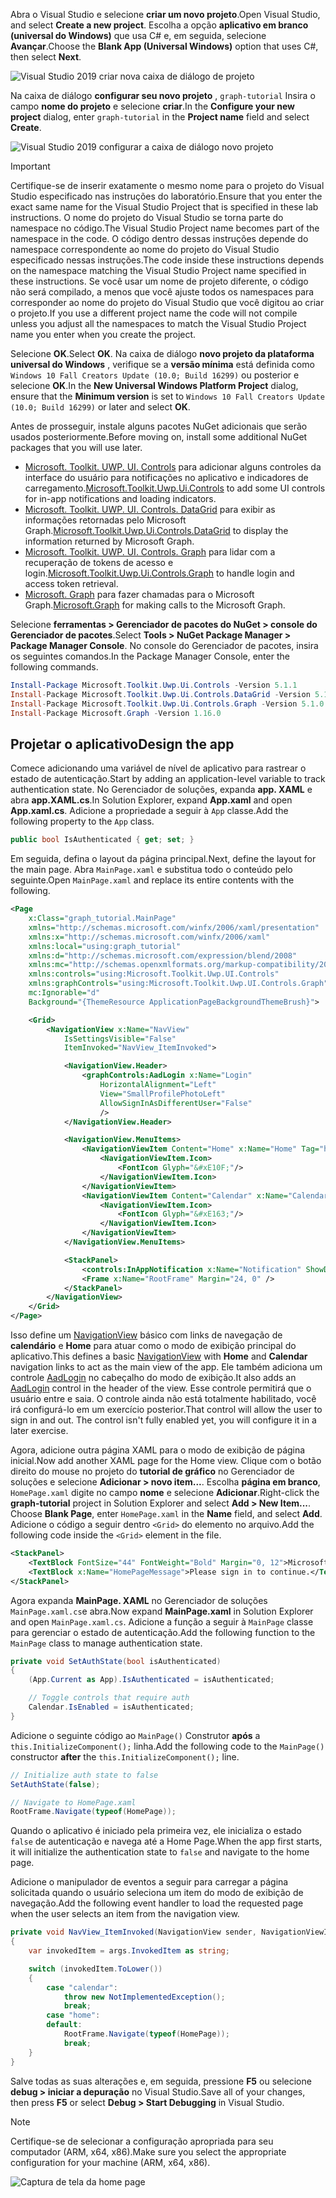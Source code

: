 <!-- markdownlint-disable MD002 MD041 -->

<span data-ttu-id="fd867-101">Abra o Visual Studio e selecione **criar um novo projeto**.</span><span class="sxs-lookup"><span data-stu-id="fd867-101">Open Visual Studio, and select **Create a new project**.</span></span> <span data-ttu-id="fd867-102">Escolha a opção **aplicativo em branco (universal do Windows)** que usa C# e, em seguida, selecione **Avançar**.</span><span class="sxs-lookup"><span data-stu-id="fd867-102">Choose the **Blank App (Universal Windows)** option that uses C#, then select **Next**.</span></span>

![Visual Studio 2019 criar nova caixa de diálogo de projeto](./images/vs-create-new-project.png)

<span data-ttu-id="fd867-104">Na caixa de diálogo **configurar seu novo projeto** , `graph-tutorial` Insira o campo **nome do projeto** e selecione **criar**.</span><span class="sxs-lookup"><span data-stu-id="fd867-104">In the **Configure your new project** dialog, enter `graph-tutorial` in the **Project name** field and select **Create**.</span></span>

![Visual Studio 2019 configurar a caixa de diálogo novo projeto](./images/vs-configure-new-project.png)

> [!IMPORTANT]
> <span data-ttu-id="fd867-106">Certifique-se de inserir exatamente o mesmo nome para o projeto do Visual Studio especificado nas instruções do laboratório.</span><span class="sxs-lookup"><span data-stu-id="fd867-106">Ensure that you enter the exact same name for the Visual Studio Project that is specified in these lab instructions.</span></span> <span data-ttu-id="fd867-107">O nome do projeto do Visual Studio se torna parte do namespace no código.</span><span class="sxs-lookup"><span data-stu-id="fd867-107">The Visual Studio Project name becomes part of the namespace in the code.</span></span> <span data-ttu-id="fd867-108">O código dentro dessas instruções depende do namespace correspondente ao nome do projeto do Visual Studio especificado nessas instruções.</span><span class="sxs-lookup"><span data-stu-id="fd867-108">The code inside these instructions depends on the namespace matching the Visual Studio Project name specified in these instructions.</span></span> <span data-ttu-id="fd867-109">Se você usar um nome de projeto diferente, o código não será compilado, a menos que você ajuste todos os namespaces para corresponder ao nome do projeto do Visual Studio que você digitou ao criar o projeto.</span><span class="sxs-lookup"><span data-stu-id="fd867-109">If you use a different project name the code will not compile unless you adjust all the namespaces to match the Visual Studio Project name you enter when you create the project.</span></span>

<span data-ttu-id="fd867-110">Selecione **OK**.</span><span class="sxs-lookup"><span data-stu-id="fd867-110">Select **OK**.</span></span> <span data-ttu-id="fd867-111">Na caixa de diálogo **novo projeto da plataforma universal do Windows** , verifique se a **versão mínima** está definida como `Windows 10 Fall Creators Update (10.0; Build 16299)` ou posterior e selecione **OK**.</span><span class="sxs-lookup"><span data-stu-id="fd867-111">In the **New Universal Windows Platform Project** dialog, ensure that the **Minimum version** is set to `Windows 10 Fall Creators Update (10.0; Build 16299)` or later and select **OK**.</span></span>

<span data-ttu-id="fd867-112">Antes de prosseguir, instale alguns pacotes NuGet adicionais que serão usados posteriormente.</span><span class="sxs-lookup"><span data-stu-id="fd867-112">Before moving on, install some additional NuGet packages that you will use later.</span></span>

- <span data-ttu-id="fd867-113">[Microsoft. Toolkit. UWP. UI. Controls](https://www.nuget.org/packages/Microsoft.Toolkit.Uwp.Ui.Controls/) para adicionar alguns controles da interface do usuário para notificações no aplicativo e indicadores de carregamento.</span><span class="sxs-lookup"><span data-stu-id="fd867-113">[Microsoft.Toolkit.Uwp.Ui.Controls](https://www.nuget.org/packages/Microsoft.Toolkit.Uwp.Ui.Controls/) to add some UI controls for in-app notifications and loading indicators.</span></span>
- <span data-ttu-id="fd867-114">[Microsoft. Toolkit. UWP. UI. Controls. DataGrid](https://www.nuget.org/packages/Microsoft.Toolkit.Uwp.Ui.Controls.DataGrid/) para exibir as informações retornadas pelo Microsoft Graph.</span><span class="sxs-lookup"><span data-stu-id="fd867-114">[Microsoft.Toolkit.Uwp.Ui.Controls.DataGrid](https://www.nuget.org/packages/Microsoft.Toolkit.Uwp.Ui.Controls.DataGrid/) to display the information returned by Microsoft Graph.</span></span>
- <span data-ttu-id="fd867-115">[Microsoft. Toolkit. UWP. UI. Controls. Graph](https://www.nuget.org/packages/Microsoft.Toolkit.Uwp.Ui.Controls.Graph/) para lidar com a recuperação de tokens de acesso e login.</span><span class="sxs-lookup"><span data-stu-id="fd867-115">[Microsoft.Toolkit.Uwp.Ui.Controls.Graph](https://www.nuget.org/packages/Microsoft.Toolkit.Uwp.Ui.Controls.Graph/) to handle login and access token retrieval.</span></span>
- <span data-ttu-id="fd867-116">[Microsoft. Graph](https://www.nuget.org/packages/Microsoft.Graph/) para fazer chamadas para o Microsoft Graph.</span><span class="sxs-lookup"><span data-stu-id="fd867-116">[Microsoft.Graph](https://www.nuget.org/packages/Microsoft.Graph/) for making calls to the Microsoft Graph.</span></span>

<span data-ttu-id="fd867-117">Selecione **ferramentas > Gerenciador de pacotes do NuGet > console do Gerenciador de pacotes**.</span><span class="sxs-lookup"><span data-stu-id="fd867-117">Select **Tools > NuGet Package Manager > Package Manager Console**.</span></span> <span data-ttu-id="fd867-118">No console do Gerenciador de pacotes, insira os seguintes comandos.</span><span class="sxs-lookup"><span data-stu-id="fd867-118">In the Package Manager Console, enter the following commands.</span></span>

```Powershell
Install-Package Microsoft.Toolkit.Uwp.Ui.Controls -Version 5.1.1
Install-Package Microsoft.Toolkit.Uwp.Ui.Controls.DataGrid -Version 5.1.0
Install-Package Microsoft.Toolkit.Uwp.Ui.Controls.Graph -Version 5.1.0
Install-Package Microsoft.Graph -Version 1.16.0
```

## <a name="design-the-app"></a><span data-ttu-id="fd867-119">Projetar o aplicativo</span><span class="sxs-lookup"><span data-stu-id="fd867-119">Design the app</span></span>

<span data-ttu-id="fd867-120">Comece adicionando uma variável de nível de aplicativo para rastrear o estado de autenticação.</span><span class="sxs-lookup"><span data-stu-id="fd867-120">Start by adding an application-level variable to track authentication state.</span></span> <span data-ttu-id="fd867-121">No Gerenciador de soluções, expanda **app. XAML** e abra **app.XAML.cs**.</span><span class="sxs-lookup"><span data-stu-id="fd867-121">In Solution Explorer, expand **App.xaml** and open **App.xaml.cs**.</span></span> <span data-ttu-id="fd867-122">Adicione a propriedade a seguir à `App` classe.</span><span class="sxs-lookup"><span data-stu-id="fd867-122">Add the following property to the `App` class.</span></span>

```cs
public bool IsAuthenticated { get; set; }
```

<span data-ttu-id="fd867-123">Em seguida, defina o layout da página principal.</span><span class="sxs-lookup"><span data-stu-id="fd867-123">Next, define the layout for the main page.</span></span> <span data-ttu-id="fd867-124">Abra `MainPage.xaml` e substitua todo o conteúdo pelo seguinte.</span><span class="sxs-lookup"><span data-stu-id="fd867-124">Open `MainPage.xaml` and replace its entire contents with the following.</span></span>

```xml
<Page
    x:Class="graph_tutorial.MainPage"
    xmlns="http://schemas.microsoft.com/winfx/2006/xaml/presentation"
    xmlns:x="http://schemas.microsoft.com/winfx/2006/xaml"
    xmlns:local="using:graph_tutorial"
    xmlns:d="http://schemas.microsoft.com/expression/blend/2008"
    xmlns:mc="http://schemas.openxmlformats.org/markup-compatibility/2006"
    xmlns:controls="using:Microsoft.Toolkit.Uwp.UI.Controls"
    xmlns:graphControls="using:Microsoft.Toolkit.Uwp.UI.Controls.Graph"
    mc:Ignorable="d"
    Background="{ThemeResource ApplicationPageBackgroundThemeBrush}">

    <Grid>
        <NavigationView x:Name="NavView"
            IsSettingsVisible="False"
            ItemInvoked="NavView_ItemInvoked">

            <NavigationView.Header>
                <graphControls:AadLogin x:Name="Login"
                    HorizontalAlignment="Left"
                    View="SmallProfilePhotoLeft"
                    AllowSignInAsDifferentUser="False"
                    />
            </NavigationView.Header>

            <NavigationView.MenuItems>
                <NavigationViewItem Content="Home" x:Name="Home" Tag="home">
                    <NavigationViewItem.Icon>
                        <FontIcon Glyph="&#xE10F;"/>
                    </NavigationViewItem.Icon>
                </NavigationViewItem>
                <NavigationViewItem Content="Calendar" x:Name="Calendar" Tag="calendar">
                    <NavigationViewItem.Icon>
                        <FontIcon Glyph="&#xE163;"/>
                    </NavigationViewItem.Icon>
                </NavigationViewItem>
            </NavigationView.MenuItems>

            <StackPanel>
                <controls:InAppNotification x:Name="Notification" ShowDismissButton="true" />
                <Frame x:Name="RootFrame" Margin="24, 0" />
            </StackPanel>
        </NavigationView>
    </Grid>
</Page>
```

<span data-ttu-id="fd867-125">Isso define um [NavigationView](https://docs.microsoft.com/uwp/api/windows.ui.xaml.controls.navigationview) básico com links de navegação de **calendário** e **Home** para atuar como o modo de exibição principal do aplicativo.</span><span class="sxs-lookup"><span data-stu-id="fd867-125">This defines a basic [NavigationView](https://docs.microsoft.com/uwp/api/windows.ui.xaml.controls.navigationview) with **Home** and **Calendar** navigation links to act as the main view of the app.</span></span> <span data-ttu-id="fd867-126">Ele também adiciona um controle [AadLogin](https://docs.microsoft.com/dotnet/api/microsoft.toolkit.uwp.ui.controls.graph.aadlogin?view=win-comm-toolkit-dotnet-stable) no cabeçalho do modo de exibição.</span><span class="sxs-lookup"><span data-stu-id="fd867-126">It also adds an [AadLogin](https://docs.microsoft.com/dotnet/api/microsoft.toolkit.uwp.ui.controls.graph.aadlogin?view=win-comm-toolkit-dotnet-stable) control in the header of the view.</span></span> <span data-ttu-id="fd867-127">Esse controle permitirá que o usuário entre e saia. O controle ainda não está totalmente habilitado, você irá configurá-lo em um exercício posterior.</span><span class="sxs-lookup"><span data-stu-id="fd867-127">That control will allow the user to sign in and out. The control isn't fully enabled yet, you will configure it in a later exercise.</span></span>

<span data-ttu-id="fd867-128">Agora, adicione outra página XAML para o modo de exibição de página inicial.</span><span class="sxs-lookup"><span data-stu-id="fd867-128">Now add another XAML page for the Home view.</span></span> <span data-ttu-id="fd867-129">Clique com o botão direito do mouse no projeto do **tutorial de gráfico** no Gerenciador de soluções e selecione **Adicionar > novo item...**. Escolha **página em branco**, `HomePage.xaml` digite no campo **nome** e selecione **Adicionar**.</span><span class="sxs-lookup"><span data-stu-id="fd867-129">Right-click the **graph-tutorial** project in Solution Explorer and select **Add > New Item...**. Choose **Blank Page**, enter `HomePage.xaml` in the **Name** field, and select **Add**.</span></span> <span data-ttu-id="fd867-130">Adicione o código a seguir dentro `<Grid>` do elemento no arquivo.</span><span class="sxs-lookup"><span data-stu-id="fd867-130">Add the following code inside the `<Grid>` element in the file.</span></span>

```xml
<StackPanel>
    <TextBlock FontSize="44" FontWeight="Bold" Margin="0, 12">Microsoft Graph UWP Tutorial</TextBlock>
    <TextBlock x:Name="HomePageMessage">Please sign in to continue.</TextBlock>
</StackPanel>
```

<span data-ttu-id="fd867-131">Agora expanda **MainPage. XAML** no Gerenciador de soluções `MainPage.xaml.cs`e abra.</span><span class="sxs-lookup"><span data-stu-id="fd867-131">Now expand **MainPage.xaml** in Solution Explorer and open `MainPage.xaml.cs`.</span></span> <span data-ttu-id="fd867-132">Adicione a função a seguir à `MainPage` classe para gerenciar o estado de autenticação.</span><span class="sxs-lookup"><span data-stu-id="fd867-132">Add the following function to the `MainPage` class to manage authentication state.</span></span>

```cs
private void SetAuthState(bool isAuthenticated)
{
    (App.Current as App).IsAuthenticated = isAuthenticated;

    // Toggle controls that require auth
    Calendar.IsEnabled = isAuthenticated;
}
```

<span data-ttu-id="fd867-133">Adicione o seguinte código ao `MainPage()` Construtor **após** a `this.InitializeComponent();` linha.</span><span class="sxs-lookup"><span data-stu-id="fd867-133">Add the following code to the `MainPage()` constructor **after** the `this.InitializeComponent();` line.</span></span>

```cs
// Initialize auth state to false
SetAuthState(false);

// Navigate to HomePage.xaml
RootFrame.Navigate(typeof(HomePage));
```

<span data-ttu-id="fd867-134">Quando o aplicativo é iniciado pela primeira vez, ele inicializa o estado `false` de autenticação e navega até a Home Page.</span><span class="sxs-lookup"><span data-stu-id="fd867-134">When the app first starts, it will initialize the authentication state to `false` and navigate to the home page.</span></span>

<span data-ttu-id="fd867-135">Adicione o manipulador de eventos a seguir para carregar a página solicitada quando o usuário seleciona um item do modo de exibição de navegação.</span><span class="sxs-lookup"><span data-stu-id="fd867-135">Add the following event handler to load the requested page when the user selects an item from the navigation view.</span></span>

```cs
private void NavView_ItemInvoked(NavigationView sender, NavigationViewItemInvokedEventArgs args)
{
    var invokedItem = args.InvokedItem as string;

    switch (invokedItem.ToLower())
    {
        case "calendar":
            throw new NotImplementedException();
            break;
        case "home":
        default:
            RootFrame.Navigate(typeof(HomePage));
            break;
    }
}
```

<span data-ttu-id="fd867-136">Salve todas as suas alterações e, em seguida, pressione **F5** ou selecione **debug > iniciar a depuração** no Visual Studio.</span><span class="sxs-lookup"><span data-stu-id="fd867-136">Save all of your changes, then press **F5** or select **Debug > Start Debugging** in Visual Studio.</span></span>

> [!NOTE]
> <span data-ttu-id="fd867-137">Certifique-se de selecionar a configuração apropriada para seu computador (ARM, x64, x86).</span><span class="sxs-lookup"><span data-stu-id="fd867-137">Make sure you select the appropriate configuration for your machine (ARM, x64, x86).</span></span>

![Captura de tela da home page](./images/create-app-01.png)
